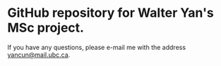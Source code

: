 # GitHub repository for Walter Yan's MSc project. 
If you have any questions, please e-mail me with the address yancun@mail.ubc.ca.
